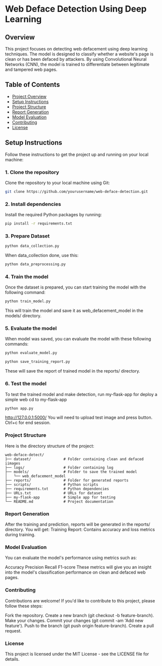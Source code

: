 # Web Deface Detection Using Deep Learning

## Overview

This project focuses on detecting web defacement using deep learning techniques. The model is designed to classify whether a website's page is clean or has been defaced by attackers. By using Convolutional Neural Networks (CNN), the model is trained to differentiate between legitimate and tampered web pages.

## Table of Contents

- [Project Overview](#overview)
- [Setup Instructions](#setup-instructions)
- [Project Structure](#project-structure)
- [Report Generation](#report-generation)
- [Model Evaluation](#model-evaluation)
- [Contributing](#contributing)
- [License](#license)

## Setup Instructions

Follow these instructions to get the project up and running on your local machine:

### 1. Clone the repository

Clone the repository to your local machine using Git:
```bash
git clone https://github.com/yourusername/web-deface-detection.git
```

### 2. Install dependencies
Install the required Python packages by running:
```bash
pip install -r requirements.txt
```

### 3. Prepare Dataset
```bash
python data_collection.py
```
When data_collection done, use this:
```bash
python data_preprocessing.py
```

### 4. Train the model
Once the dataset is prepared, you can start training the model with the following command:
```bash
python train_model.py
```
This will train the model and save it as web_defacement_model in the models/ directory.

### 5. Evaluate the model
When model was saved, you can evaluate the model with these following commands:
```bash
python evaluate_model.py
```
```bash
python save_training_report.py
```
These will save the report of trained model in the reports/ directory.

### 6. Test the model
To test the trained model and make detection, run my-flask-app for deploy a simple web
cd to my-flask-app
```bash
python app.py
```
http://127.0.0.1:5000/
You will need to upload test image and press button. Ctrl+c for end session.

### Project Structure
Here is the directory structure of the project:
````
web-deface-detect/
├── dataset/               # Folder containing clean and defaced iimages
├── logs/                  # Folder containing log
├── models/                # Folder to save the trained model
│   └── web_defacement_model
├── reports/               # Folder for generated reports
├── scripts/               # Python scripts
├── requirements.txt       # Python dependencies
├── URLs.txt               # URLs for dataset
├── my-flask-app           # Simple app for testing
└── README.md              # Project documentation
````

### Report Generation
After the training and prediction, reports will be generated in the reports/ directory. You will get:
Training Report: Contains accuracy and loss metrics during training.

### Model Evaluation
You can evaluate the model's performance using metrics such as:

Accuracy
Precision
Recall
F1-score
These metrics will give you an insight into the model's classification performance on clean and defaced web pages.

### Contributing
Contributions are welcome! If you'd like to contribute to this project, please follow these steps:

Fork the repository.
Create a new branch (git checkout -b feature-branch).
Make your changes.
Commit your changes (git commit -am 'Add new feature').
Push to the branch (git push origin feature-branch).
Create a pull request.

### License
This project is licensed under the MIT License - see the LICENSE file for details.
